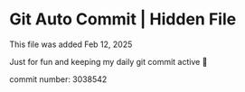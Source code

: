 # Git Auto Commit | Hidden File

This file was added Feb 12, 2025

Just for fun and keeping my daily git commit active 🤪

commit number: 3038542
